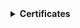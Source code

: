 

<div class="certificate">
  <details>
    <summary>
      <b>Certificates</b>
    </summary>
  <div class="certificate-holder" align="center">
        <p><i>JavaScript Certificate. Thank you Jonas for being my instructor/teacher since the start of my javaScript adventure</p></i>
        <img src="https://github.com/Code-Blender-7/assets/blob/main/Code-Blender-7/certificates/Udemy%20Complete%20JavaScript%20Course%20Zero%20to%20Hero.jpg?raw=true" width="700""/>
  </div>
  </details>
</div>

